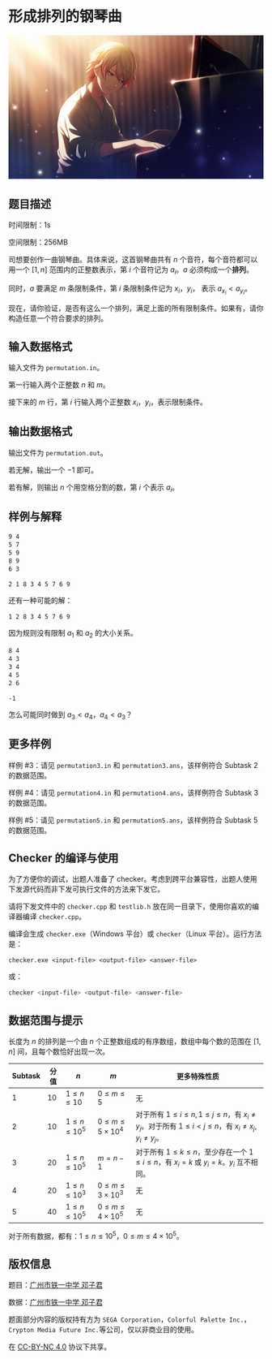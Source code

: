 # 形成排列的钢琴曲

![星星的旋律](./card_013_016_normal_compressed.jpg)

## 题目描述

时间限制：1s

空间限制：256MB

司想要创作一曲钢琴曲。具体来说，这首钢琴曲共有 $n$ 个音符，每个音符都可以用一个 $[1,n]$ 范围内的正整数表示，第 $i$ 个音符记为 $a_i$。$a$ 必须构成一个**排列**。

同时，$a$ 要满足 $m$ 条限制条件，第 $i$ 条限制条件记为 $x_i$，$y_i$， 表示 $a_{x_i}<a_{y_i}$。

现在，请你验证，是否有这么一个排列，满足上面的所有限制条件。如果有，请你构造任意一个符合要求的排列。

## 输入数据格式

输入文件为 `permutation.in`。

第一行输入两个正整数 $n$ 和 $m$。

接下来的 $m$ 行，第 $i$ 行输入两个正整数 $x_i$，$y_i$，表示限制条件。

## 输出数据格式

输出文件为 `permutation.out`。

若无解，输出一个 $-1$ 即可。

若有解，则输出 $n$ 个用空格分割的数，第 $i$ 个表示 $a_i$。

## 样例与解释

```input1
9 4
5 7
5 9
8 9
6 3
```

```output1
2 1 8 3 4 5 7 6 9
```

还有一种可能的解：

```
1 2 8 3 4 5 7 6 9
```

因为规则没有限制 $a_1$ 和 $a_2$ 的大小关系。

```input2
8 4
4 3
3 4
4 5
2 6
```

```output2
-1
```

怎么可能同时做到 $a_3<a_4$，$a_4<a_3$？

## 更多样例

样例 #3：请见 `permutation3.in` 和 `permutation3.ans`，该样例符合 Subtask 2 的数据范围。

样例 #4：请见 `permutation4.in` 和 `permutation4.ans`，该样例符合 Subtask 3 的数据范围。

样例 #5：请见 `permutation5.in` 和 `permutation5.ans`，该样例符合 Subtask 5 的数据范围。

## Checker 的编译与使用

为了方便你的调试，出题人准备了 checker。考虑到跨平台兼容性，出题人使用下发源代码而非下发可执行文件的方法来下发它。

请将下发文件中的 `checker.cpp` 和 `testlib.h` 放在同一目录下，使用你喜欢的编译器编译 `checker.cpp`。

编译会生成 `checker.exe`（Windows 平台）或 `checker`（Linux 平台）。运行方法是：

```shell
checker.exe <input-file> <output-file> <answer-file>
```

或：

```bash
checker <input-file> <output-file> <answer-file>
```

## 数据范围与提示

长度为 $n$ 的排列是一个由 $n$ 个正整数组成的有序数组，数组中每个数的范围在 $[1,n]$ 间，且每个数恰好出现一次。

| Subtask | 分值  | $n$             | $m$                    | 更多特殊性质                                                                                           |
| ------- | --- | --------------- | ---------------------- | ------------------------------------------------------------------------------------------------ |
| 1       | 10  | $1\le n\le10$   | $0\le m\le5$           | 无                                                                                                |
| 2       | 10  | $1\le n\le10^5$ | $0\le m\le5\times10^4$ | 对于所有 $1\le i\le n,1\le j\le n$，有 $x_i\neq y_j$。对于所有 $1\le i<j\le n$，有 $x_i\neq x_j,y_i\neq y_j$。 |
| 3       | 20  | $1\le n\le10^5$ | $m=n-1$                | 对于所有 $1\le k\le n$，至少存在一个 $1\le i\le n$，有 $x_i=k$ 或 $y_i=k$。$y_i$ 互不相同。                          |
| 4       | 20  | $1\le n\le10^3$ | $0\le m\le3\times10^3$ | 无                                                                                                |
| 5       | 40  | $1\le n\le10^5$ | $0\le m\le4\times10^5$ | 无                                                                                                |

对于所有数据，都有：$1\le n\le10^5$，$0\le m\le4\times10^5$。

## 版权信息

题目：[广州市铁一中学 邓子君](https://www.luogu.com.cn/user/387836)

数据：[广州市铁一中学 邓子君](https://www.luogu.com.cn/user/387836)

题面部分内容的版权持有方为 `SEGA Corporation`，`Colorful Palette Inc.`，`Crypton Media Future Inc.`等公司，仅以非商业目的使用。

在 [CC-BY-NC 4.0](https://creativecommons.org/licenses/by-nc/4.0/legalcode.zh-hans) 协议下共享。